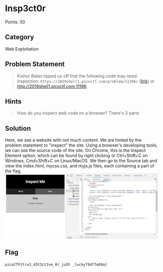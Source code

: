 # Insp3ct0r
Points: 50
## Category
Web Exploitation
## Problem Statement
> Kishor Balan tipped us off that the following code may need inspection: `https://2019shell1.picoctf.com/problem/11196/` ([link](https://2019shell1.picoctf.com/problem/11196/)) or http://2019shell1.picoctf.com:11196
## Hints
> How do you inspect web code on a browser?
> There's 3 parts
## Solution
Here, we see a website with not much content. We are hinted by the problem statement to "inspect" the site. Using a browser's developing tools, we can see the source code of the site. On Chrome, this is the Inspect Element option, which can be found by right clicking or Ctrl+Shift+C on Windows, Cmd+Shift+C on Linux/MacOS. We then go to the Source tab and view the index.html, mycss.css, and myjs.js files, each containing a part of the flag.
![Screenshot](screenshot.JPG)
## Flag
`picoCTF{tru3_d3t3ct1ve_0r_ju5t _lucky?9df7e69a}`